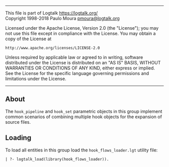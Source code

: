 ________________________________________________________________________

This file is part of Logtalk <https://logtalk.org/>  
Copyright 1998-2018 Paulo Moura <pmoura@logtalk.org>

Licensed under the Apache License, Version 2.0 (the "License");
you may not use this file except in compliance with the License.
You may obtain a copy of the License at

    http://www.apache.org/licenses/LICENSE-2.0

Unless required by applicable law or agreed to in writing, software
distributed under the License is distributed on an "AS IS" BASIS,
WITHOUT WARRANTIES OR CONDITIONS OF ANY KIND, either express or implied.
See the License for the specific language governing permissions and
limitations under the License.
________________________________________________________________________


About
-----

The `hook_pipeline` and `hook_set` parametric objects in this group implement
common scenarios of combining multiple hook objects for the expansion of source
files.


Loading
-------

To load all entities in this group load the `hook_flows_loader.lgt`
utility file:

	| ?- logtalk_load(library(hook_flows_loader)).
